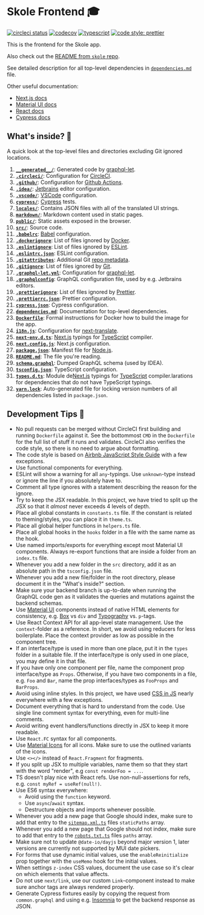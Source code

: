 # Skole Frontend 🎓

[![circleci status](https://circleci.com/gh/skoleapp/skole-frontend.svg?style=shield&circle-token=e15c5fba3e4d8011364889043a709e2eaafccb2d)](https://circleci.com/gh/skoleapp/skole-frontend)
[![codecov](https://codecov.io/gh/skoleapp/skole-frontend/branch/develop/graph/badge.svg?token=MTHoRbYw89)](https://codecov.io/gh/skoleapp/skole-frontend)
[![typescript](https://badgen.net/badge/icon/typescript?icon=typescript&label&color=007acc)](https://www.typescriptlang.org)
[![code style: prettier](https://img.shields.io/badge/code_style-prettier-ff69b4.svg)](https://github.com/prettier/prettier)

This is the frontend for the Skole app.

Also check out the [README from `skole` repo](https://github.com/skoleapp/skole/blob/develop/README.md).

See detailed description for all top-level dependencies in [`dependencies.md`](dependencies.md) file.

Other useful documentation:

- [Next.js docs](https://nextjs.org/docs)
- [Material UI docs](https://material-ui.com)
- [React docs](https://reactjs.org/docs/getting-started.html)
- [Cypress docs](https://docs.cypress.io)

## What's inside? 🧐

A quick look at the top-level files and directories excluding Git ignored locations.

1.  [**`__generated__/`**](__generated__/): Generated code by [graphql-let](https://www.npmjs.com/package/graphql-let).
2.  [**`.circleci/`**](.circleci/): Configuration for [CircleCI](https://circleci.com).
3.  [**`.github/`**](.github/): Configuration for [Github Actions](https://github.com/features/actions).
4.  [**`.idea/`**](.idea/): [Jetbrains](https://www.jetbrains.com) editor configuration.
5.  [**`.vscode/`**](.vscode/): [VSCode](https://code.visualstudio.com) configuration.
6.  [**`cypress/`**](cypress/): [Cypress](https://www.cypress.io) tests.
7.  [**`locales/`**](locales/): Contains JSON files with all of the translated UI strings.
8.  [**`markdown/`**](markdown/): Markdown content used in static pages.
9.  [**`public/`**](public/): Static assets exposed in the browser.
10. [**`src/`**](src/): Source code.
11. [**`.babelrc`**](.babelrc): [Babel](https://babeljs.io) configuration.
12. [**`.dockerignore`**](.dockerignore): List of files ignored by [Docker](https://www.docker.com).
13. [**`.eslintignore`**](.eslintignore): List of files ignored by [ESLint](https://www.npmjs.com/package/eslint).
14. [**`.eslintrc.json`**](.eslintrc.json): ESLint configuration.
15. [**`.gitattributes`**](.gitattributes): Additional Git [repo metadata](https://git-scm.com/docs/gitattributes).
16. [**`.gitignore`**](.gitignore): List of files ignored by [Git](https://git-scm.com).
17. [**`.graphql-let.yml`**](.graphql-let.yml): Configuration for [graphql-let](https://www.npmjs.com/package/graphql-let).
18. [**`.graphqlconfig`**](.graphqlconfig): GraphQL configuration file, used by e.g. Jetbrains editors.
19. [**`.prettierignore`**](.prettierignore): List of files ignored by [Prettier](https://prettier.io).
20. [**`.prettierrc.json`**](.prettierrc.json): Prettier configuration.
21. [**`cypress.json`**](cypress.json): Cypress configuration.
22. [**`dependencies.md`**](dependencies.md): Documentation for top-level dependencies.
23. [**`Dockerfile`**](Dockerfile): Formal instructions for Docker how to build the image for the app.
24. [**`i18n.js`**](i18n.js): Configuration for [next-translate](https://www.npmjs.com/package/next-translate).
25. [**`next-env.d.ts`**](next-env.d.ts): [Next.js](https://nextjs.org/) typings for [TypeScript](https://www.typescriptlang.org) compiler.
26. [**`next.config.js`**](next.config.js): Next.js configuration.
27. [**`package.json`**](package.json): Manifest file for [Node.js](https://nodejs.org/en).
28. [**`README.md`**](README.md): The file you're reading.
29. [**`schema.graphql`**](schema.graphql): Dumped GraphQL schema (used by IDEA).
30. [**`tsconfig.json`**](tsconfig.json): TypeScript configuration.
31. [**`types.d.ts`**](types.d.ts): Module de[Next.js](https://nextjs.org) typings for [TypeScript](https://www.typescriptlang.org) compiler.larations for dependencies that do not have TypeScript typings.
32. [**`yarn.lock`**](yarn.lock): Auto-generated file for locking version numbers of all dependencies listed in `package.json`.

## Development Tips 🚀

- No pull requests can be merged without CircleCI first building and running `Dockerfile` against it. See the bottommost `CMD` in the `Dockerfile` for the full list of stuff it runs and validates.
  CircleCI also verifies the code style, so there is no need to argue about formatting.
- The code style is based on [Airbnb JavaScript Style Guide](https://airbnb.io/javascript/react/) with a few exceptions.
- Use functional components for everything.
- ESLint will show a warning for all `any`-typings. Use `unknown`-type instead or ignore the line if you absolutely have to.
- Comment all type ignores with a statement describing the reason for the ignore.
- Try to keep the JSX readable. In this project, we have tried to split up the JSX so that it _almost_ never exceeds 4 levels of depth.
- Place all global constants in `constants.ts` file. If the constant is related to theming/styles, you can place it in `theme.ts`.
- Place all global helper functions in `helpers.ts` file.
- Place all global hooks in the `hooks` folder in a file with the same name as the hook.
- Use named imports/exports for everything except most Material UI components. Always re-export functions that are inside a folder from an `index.ts` file.
- Whenever you add a new folder in the `src` directory, add it as an absolute path in the `tsconfig.json` file.
- Whenever you add a new file/folder in the root directory, please document it in the "What's inside?" section.
- Make sure your backend branch is up-to-date when running the GraphQL code gen as it validates the queries and mutations against the backend schemas.
- Use [Material UI](https://material-ui.com/) components instead of native HTML elements for consistency, e.g. [Box](https://material-ui.com/components/box/#box) vs `div` and [Typography](https://material-ui.com/components/typography/#typography) vs. `p`-tags.
- Use React Context API for all app-level state management. Use the `context`-folder as a reference. In short, we avoid using reducers for less boilerplate. Place the context provider as low as possible in the component tree.
- If an interface/type is used in more than one place, put it in the `types` folder in a suitable file. If the interface/type is only used in one place, you may define it in that file.
- If you have only one component per file, name the component prop interface/type as `Props`. Otherwise, if you have two components in a file, e.g. `Foo` and `Bar`, name the prop interfaces/types as `FooProps` and `BarProps`.
- Avoid using inline styles. In this project, we have used [CSS in JS](https://v1.material-ui.com/customization/css-in-js/) nearly everywhere with a few exceptions.
- Document everything that is hard to understand from the code. Use single line comment syntax for everything, even for multi-line comments.
- Avoid writing event handlers/functions directly in JSX to keep it more readable.
- Use `React.FC` syntax for all components.
- Use [Material Icons](https://material.io/resources/icons/) for all icons. Make sure to use the outlined variants of the icons.
- Use `<></>` instead of `React.Fragment` for fragments.
- If you split up JSX to multiple variables, name them so that they start with the word "render", e.g `const renderFoo = ...`.
- TS doesn't play nice with React refs. Use non-null-assertions for refs, e.g. `const myRef = useRef(null!)`.
- Use ES6 syntax everywhere:
  - Avoid using the `function` keyword.
  - Use `async`/`await` syntax.
  - Destructure objects and imports whenever possible.
- Whenever you add a new page that Google should index, make sure to add that entry to the [`sitemap.xml.ts`](src/pages/sitemap.xml.ts) files `staticPaths` array.
- Whenever you add a new page that Google should not index, make sure to add that entry to the [`robots.txt.ts`](src/pages/robots.txt.ts) files `paths` array.
- Make sure not to update `@date-io/dayjs` beyond major version 1, later versions are currently not supported by MUI date pickers.
- For forms that use dynamic initial values, use the `enableReinitialize` prop together with the `useMemo` hook for the initial values.
- When settings `z-index` CSS values, document the use case so it's clear on which elements that value affects.
- Do not use `next/link`, use our custom `Link`-component instead to make sure anchor tags are always rendered properly.
- Generate Cypress fixtures easily by copying the request from `common.graphql` and using e.g. [Insomnia](https://insomnia.rest) to get the backend response as JSON.
